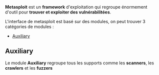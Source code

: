 
**Metasploit** est un **framework** d'exploitation qui regroupe énormement d'outil pour **trouver et exploiter des vulnérabilitées**.

L'interface de metasploit est basé sur des modules, on peut trouver 3 catégories de modules :
- [Auxiliary](#__Auxiliary__)

## __Auxiliary__

Le module **Auxiliary** regroupe tous les supports comme les **scanners**, les **crawlers** et les **fuzzers**
